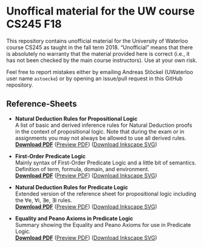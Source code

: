 # Unoffical material for the UW course CS245 F18

This repository contains unofficial material for the University of Waterloo course CS245 as taught in the fall term 2018. “Unofficial” means that there is absolutely no warranty that the material provided here is correct (i.e., it has not been checked by the main course instructors). Use at your own risk.

Feel free to report mistakes either by emailing Andreas Stöckel (UWaterloo user name `astoecke`) or by opening an issue/pull request in this GitHub repository.

## Reference-Sheets

* **Natural Deduction Rules for Propositional Logic**<br/>
  A list of basic and derived inference rules for Natural Deduction proofs in the context of propositional logic. Note that during the exam or in assignments you may not always be allowed to use all derived rules.<br/>
  [**Download PDF**](https://github.com/astoeckel/cs245-f18/raw/master/reference-sheets/nd_prop_logic_reference_sheet.pdf)
  ([Preview PDF](https://github.com/astoeckel/cs245-f18/blob/master/reference-sheets/nd_prop_logic_reference_sheet.pdf)) ([Download Inkscape SVG](https://github.com/astoeckel/cs245-f18/raw/master/reference-sheets/nd_prop_logic_reference_sheet.svg))

* **First-Order Predicate Logic**<br/>
  Mainly syntax of First-Order Predicate Logic and a little bit of semantics. Definition of term, formula, domain, and environment.<br/>
  [**Download PDF**](https://github.com/astoeckel/cs245-f18/raw/master/reference-sheets/pred_logic.pdf)
  ([Preview PDF](https://github.com/astoeckel/cs245-f18/blob/master/reference-sheets/pred_logic.pdf)) ([Download Inkscape SVG](https://github.com/astoeckel/cs245-f18/raw/master/reference-sheets/pred_logic.svg))

* **Natural Deduction Rules for Predicate Logic**<br/>
  Extended version of the reference sheet for propositional logic including the ∀e, ∀i, ∃e, ∃i rules.<br/>
  [**Download PDF**](https://github.com/astoeckel/cs245-f18/raw/master/reference-sheets/nd_pred_logic_reference_sheet.pdf)
  ([Preview PDF](https://github.com/astoeckel/cs245-f18/blob/master/reference-sheets/nd_pred_logic_reference_sheet.pdf)) ([Download Inkscape SVG](https://github.com/astoeckel/cs245-f18/raw/master/reference-sheets/nd_pred_logic_reference_sheet.svg))

* **Equality and Peano Axioms in Predicate Logic**<br/>
  Summary showing the Equality and Peano Axioms for use in Predicate Logic.<br/>
  [**Download PDF**](https://github.com/astoeckel/cs245-f18/raw/master/reference-sheets/nd_axioms_peano_equality_reference_sheet.pdf)
  ([Preview PDF](https://github.com/astoeckel/cs245-f18/blob/master/reference-sheets/nd_axioms_peano_equality_reference_sheet.pdf)) ([Download Inkscape SVG](https://github.com/astoeckel/cs245-f18/raw/master/reference-sheets/nd_axioms_peano_equality_reference_sheet.svg))
